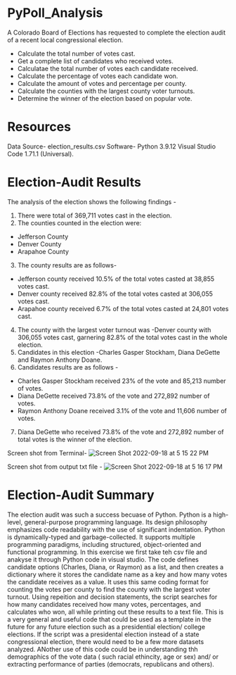 # PyPoll_Analysis

A Colorado Board of Elections has requested to complete the election audit of a recent local congressional election.

- Calculate the total number of votes cast.
- Get a complete list of candidates who received votes.
- Calculatae the total number of votes each candidate received.
- Calculate the percentage of votes each candidate won.
- Calculate the amount of votes and percentage per county.
- Calculate the counties with the largest county voter turnouts.
- Determine the winner of the election based on popular vote.

# Resources
Data Source- election_results.csv
Software- Python 3.9.12 Visual Studio Code 1.71.1 (Universal).

# Election-Audit Results
The analysis of the election shows the following findings -

1. There were total of 369,711 votes cast in the election.
2. The counties counted in the election were:
- Jefferson County
- Denver County
- Arapahoe County
3. The county results are as follows-
- Jefferson county received 10.5% of the total votes casted at 38,855 votes cast.
- Denver county received 82.8% of the total votes casted at 306,055 votes cast.
- Arapahoe county received 6.7% of the total votes casted at 24,801 votes cast.
4. The county with the largest voter turnout was -Denver county with 306,055 votes cast, garnering 82.8% of the total votes cast in the whole election.
5. Candidates in this election -Charles Gasper Stockham, Diana DeGette and Raymon Anthony Doane.
6. Candidates results are as follows -
- Charles Gasper Stockham received 23% of the vote and 85,213 number of votes.
- Diana DeGette received 73.8% of the vote and 272,892 number of votes.
- Raymon Anthony Doane received 3.1% of the vote and 11,606 number of votes.
7. Diana DeGette who received 73.8% of the vote and 272,892 number of total votes is the winner of the election.

Screen shot from Terminal-
![Screen Shot 2022-09-18 at 5 15 22 PM](https://user-images.githubusercontent.com/110873947/190933319-43eaff20-6a9c-4575-abdd-82f99d41ba33.png)

Screen shot from output txt file -
![Screen Shot 2022-09-18 at 5 16 17 PM](https://user-images.githubusercontent.com/110873947/190933338-b63a9754-68aa-467d-b4b8-96c6c11a379b.png)


# Election-Audit Summary
The election audit was such a success becuase of Python.
Python is a high-level, general-purpose programming language. Its design philosophy emphasizes code readability with the use of significant indentation. Python is dynamically-typed and garbage-collected. It supports multiple programming paradigms, including structured, object-oriented and functional programming.
In this exercise we first take teh csv file and anakyse it through Python code in visual studio.
The code defines candidate options (Charles, Diana, or Raymon) as a list, and then creates a dictionary where it stores the candidate name as a key and how many votes the candidate receives as a value. It uses this same coding format for counting the votes per county to find the county with the largest voter turnout. Using repeition and decision statements, the script searches for how many candidates received how many votes, percentages, and calculates who won, all while printing out these results to a text file.
This is a very general and useful code that could be used as a template in the future for any future election such as a presidential election/ college elections. If the script was a presidental election instead of a state congressional election, there would need to be a few more datasets analyzed.
ANother use of this code could be in understanding thh demographics of the vote data ( such racial ethincity, age or sex) and/ or extracting performance of parties (democrats, republicans and others).


